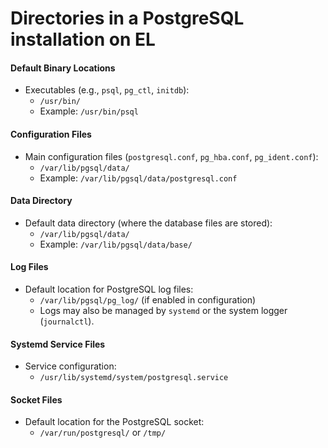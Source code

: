 # Directories in a PostgreSQL installation on EL

#### **Default Binary Locations**

- Executables (e.g., `psql`, `pg_ctl`, `initdb`):
  - `/usr/bin/`
  - Example: `/usr/bin/psql`

#### **Configuration Files**

- Main configuration files (`postgresql.conf`, `pg_hba.conf`, `pg_ident.conf`):
  - `/var/lib/pgsql/data/`
  - Example: `/var/lib/pgsql/data/postgresql.conf`

#### **Data Directory**

- Default data directory (where the database files are stored):
  - `/var/lib/pgsql/data/`
  - Example: `/var/lib/pgsql/data/base/`

#### **Log Files**

- Default location for PostgreSQL log files:
  - `/var/lib/pgsql/pg_log/` (if enabled in configuration)
  - Logs may also be managed by `systemd` or the system logger (`journalctl`).

#### **Systemd Service Files**

- Service configuration:
  - `/usr/lib/systemd/system/postgresql.service`

#### **Socket Files**

- Default location for the PostgreSQL socket:
  - `/var/run/postgresql/` or `/tmp/`
